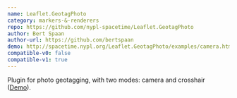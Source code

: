 ```yaml
---
name: Leaflet.GeotagPhoto
category: markers-&-renderers
repo: https://github.com/nypl-spacetime/Leaflet.GeotagPhoto
author: Bert Spaan
author-url: https://github.com/bertspaan
demo: http://spacetime.nypl.org/Leaflet.GeotagPhoto/examples/camera.html
compatible-v0: false
compatible-v1: true
---
```


Plugin for photo geotagging, with two modes: camera and crosshair (<a href="http://spacetime.nypl.org/Leaflet.GeotagPhoto/examples/camera.html">Demo</a>).
